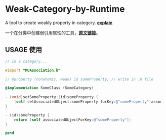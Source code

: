 # Weak-Category-by-Runtime

A tool to create weakly property in category. **[explain](http://www.jianshu.com/p/ed65d71554d8)**

一个在分类中创建弱引用属性的工具，**[原文链接](http://www.jianshu.com/p/ed65d71554d8)**。

## USAGE 使用

```objective-c
// in a category...

#import "MUAssociation.h"

// @property (nonatomic, weak) id someProperty; // write in .h file

@implementation SomeClass (SomeCategory)
  
- (void)setSomeProperty:(id)someProperty {
	[self setAssociatedObject:someProperty forKey:@"someProperty" association:NSAssociationWeak isAtomic:NO];
}

- (id)someProperty {
	return [self associatedObjectForKey:@"someProperty"];
}

@end
```


